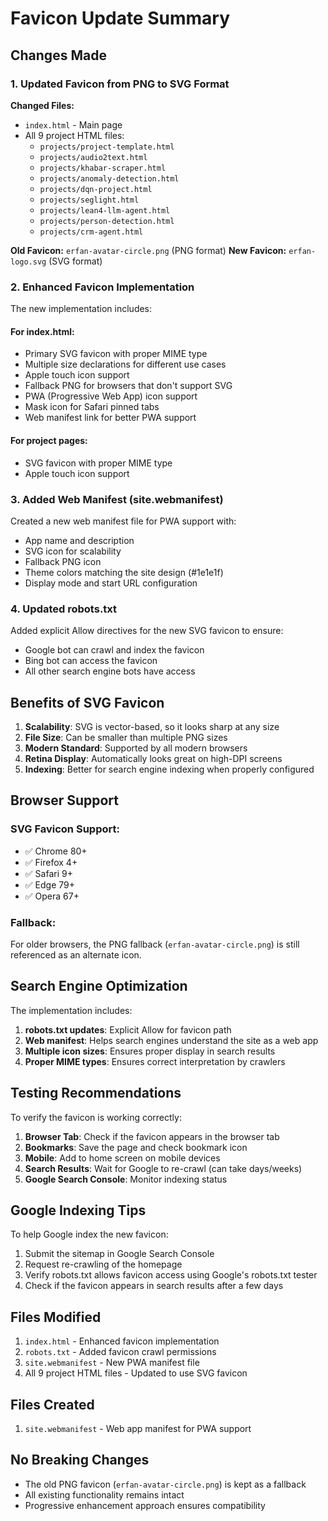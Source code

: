 # Favicon Update Summary

## Changes Made

### 1. Updated Favicon from PNG to SVG Format

**Changed Files:**
- `index.html` - Main page
- All 9 project HTML files:
  - `projects/project-template.html`
  - `projects/audio2text.html`
  - `projects/khabar-scraper.html`
  - `projects/anomaly-detection.html`
  - `projects/dqn-project.html`
  - `projects/seglight.html`
  - `projects/lean4-llm-agent.html`
  - `projects/person-detection.html`
  - `projects/crm-agent.html`

**Old Favicon:** `erfan-avatar-circle.png` (PNG format)
**New Favicon:** `erfan-logo.svg` (SVG format)

### 2. Enhanced Favicon Implementation

The new implementation includes:

#### For index.html:
- Primary SVG favicon with proper MIME type
- Multiple size declarations for different use cases
- Apple touch icon support
- Fallback PNG for browsers that don't support SVG
- PWA (Progressive Web App) icon support
- Mask icon for Safari pinned tabs
- Web manifest link for better PWA support

#### For project pages:
- SVG favicon with proper MIME type
- Apple touch icon support

### 3. Added Web Manifest (site.webmanifest)

Created a new web manifest file for PWA support with:
- App name and description
- SVG icon for scalability
- Fallback PNG icon
- Theme colors matching the site design (#1e1e1f)
- Display mode and start URL configuration

### 4. Updated robots.txt

Added explicit Allow directives for the new SVG favicon to ensure:
- Google bot can crawl and index the favicon
- Bing bot can access the favicon
- All other search engine bots have access

## Benefits of SVG Favicon

1. **Scalability**: SVG is vector-based, so it looks sharp at any size
2. **File Size**: Can be smaller than multiple PNG sizes
3. **Modern Standard**: Supported by all modern browsers
4. **Retina Display**: Automatically looks great on high-DPI screens
5. **Indexing**: Better for search engine indexing when properly configured

## Browser Support

### SVG Favicon Support:
- ✅ Chrome 80+
- ✅ Firefox 4+
- ✅ Safari 9+
- ✅ Edge 79+
- ✅ Opera 67+

### Fallback:
For older browsers, the PNG fallback (`erfan-avatar-circle.png`) is still referenced as an alternate icon.

## Search Engine Optimization

The implementation includes:

1. **robots.txt updates**: Explicit Allow for favicon path
2. **Web manifest**: Helps search engines understand the site as a web app
3. **Multiple icon sizes**: Ensures proper display in search results
4. **Proper MIME types**: Ensures correct interpretation by crawlers

## Testing Recommendations

To verify the favicon is working correctly:

1. **Browser Tab**: Check if the favicon appears in the browser tab
2. **Bookmarks**: Save the page and check bookmark icon
3. **Mobile**: Add to home screen on mobile devices
4. **Search Results**: Wait for Google to re-crawl (can take days/weeks)
5. **Google Search Console**: Monitor indexing status

## Google Indexing Tips

To help Google index the new favicon:

1. Submit the sitemap in Google Search Console
2. Request re-crawling of the homepage
3. Verify robots.txt allows favicon access using Google's robots.txt tester
4. Check if the favicon appears in search results after a few days

## Files Modified

1. `index.html` - Enhanced favicon implementation
2. `robots.txt` - Added favicon crawl permissions
3. `site.webmanifest` - New PWA manifest file
4. All 9 project HTML files - Updated to use SVG favicon

## Files Created

1. `site.webmanifest` - Web app manifest for PWA support

## No Breaking Changes

- The old PNG favicon (`erfan-avatar-circle.png`) is kept as a fallback
- All existing functionality remains intact
- Progressive enhancement approach ensures compatibility
